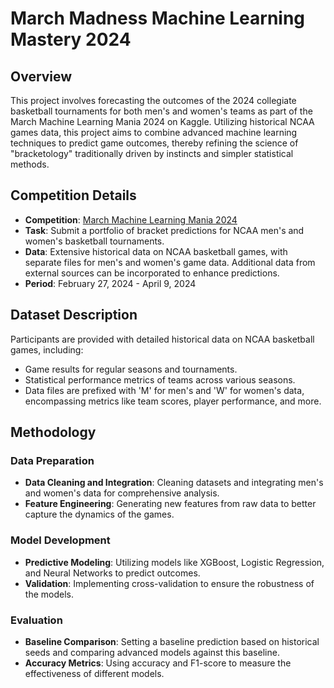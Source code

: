 # March Madness Machine Learning Mastery 2024

## Overview
This project involves forecasting the outcomes of the 2024 collegiate basketball tournaments for both men's and women's teams as part of the March Machine Learning Mania 2024 on Kaggle. Utilizing historical NCAA games data, this project aims to combine advanced machine learning techniques to predict game outcomes, thereby refining the science of "bracketology" traditionally driven by instincts and simpler statistical methods.

## Competition Details
- **Competition**: [March Machine Learning Mania 2024](https://www.kaggle.com/competitions/march-machine-learning-mania-2024)
- **Task**: Submit a portfolio of bracket predictions for NCAA men's and women's basketball tournaments.
- **Data**: Extensive historical data on NCAA basketball games, with separate files for men's and women's game data. Additional data from external sources can be incorporated to enhance predictions.
- **Period**: February 27, 2024 - April 9, 2024

## Dataset Description
Participants are provided with detailed historical data on NCAA basketball games, including:
- Game results for regular seasons and tournaments.
- Statistical performance metrics of teams across various seasons.
- Data files are prefixed with 'M' for men's and 'W' for women's data, encompassing metrics like team scores, player performance, and more.

## Methodology
### Data Preparation
- **Data Cleaning and Integration**: Cleaning datasets and integrating men's and women's data for comprehensive analysis.
- **Feature Engineering**: Generating new features from raw data to better capture the dynamics of the games.

### Model Development
- **Predictive Modeling**: Utilizing models like XGBoost, Logistic Regression, and Neural Networks to predict outcomes.
- **Validation**: Implementing cross-validation to ensure the robustness of the models.

### Evaluation
- **Baseline Comparison**: Setting a baseline prediction based on historical seeds and comparing advanced models against this baseline.
- **Accuracy Metrics**: Using accuracy and F1-score to measure the effectiveness of different models.


